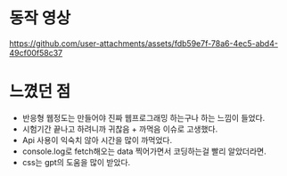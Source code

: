 # 동작 영상

https://github.com/user-attachments/assets/fdb59e7f-78a6-4ec5-abd4-49cf00f58c37

# 느꼈던 점

 - 반응형 웹정도는 만들어야 진짜 웹프로그래밍 하는구나 하는 느낌이 들었다.
 - 시험기간 끝나고 하려니까 귀찮음 + 까먹음 이슈로 고생했다.
 - Api 사용이 익숙치 않아 시간을 많이 까먹었다.
 - console.log로 fetch해오는 data 찍어가면서 코딩하는걸 빨리 알았더라면.
 - css는 gpt의 도움을 많이 받았다.
